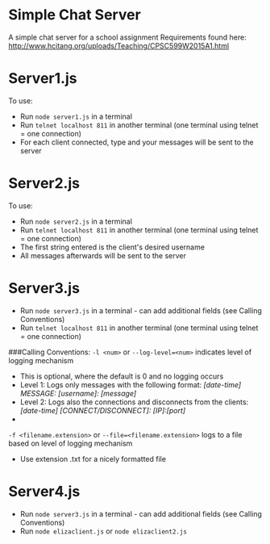 # Simple Chat Server
A simple chat server for a school assignment
Requirements found here: http://www.hcitang.org/uploads/Teaching/CPSC599W2015A1.html

# Server1.js
To use:
- Run `node server1.js` in a terminal
- Run `telnet localhost 811`  in another terminal (one terminal using telnet = one connection)
- For each client connected, type and your messages will be sent to the server

# Server2.js
To use:
- Run `node server2.js` in a terminal
- Run `telnet localhost 811`  in another terminal (one terminal using telnet = one connection)
- The first string entered is the client's desired username
- All messages afterwards will be sent to the server
 
# Server3.js
- Run `node server3.js` in a terminal - can add additional fields (see Calling Conventions)
- Run `telnet localhost 811`  in another terminal (one terminal using telnet = one connection)

###Calling Conventions:
`-l <num>` or `--log-level=<num>` indicates level of logging mechanism
- This is optional, where the default is 0 and no logging occurs
- Level 1: Logs only messages with the following format: _[date-time] MESSAGE: [username]: [message]_
- Level 2: Logs also the connections and disconnects from the clients: _[date-time] [CONNECT/DISCONNECT]: [IP]:[port]_
- 
`-f <filename.extension>` or `--file=<filename.extension>` logs to a file based on level of logging mechanism
- Use extension .txt for a nicely formatted file

# Server4.js
- Run `node server3.js` in a terminal - can add additional fields (see Calling Conventions)
- Run `node elizaclient.js` or `node elizaclient2.js`
